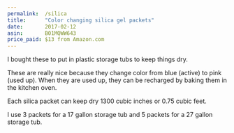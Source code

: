 ```yaml
---
permalink:  /silica
title:      "Color changing silica gel packets"
date:       2017-02-12
asin:       B01MQWW643
price_paid: $13 from Amazon.com
---
```


I bought these to put in plastic storage tubs to keep things dry. 

These are really nice because they change color from blue (active) to pink
(used up). When they are used up, they can be recharged by baking them in the
kitchen oven.

Each silica packet can keep dry 1300 cubic inches or 0.75 cubic feet.

I use 3 packets for a 17 gallon storage tub and 5 packets for a 27 gallon
storage tub.
